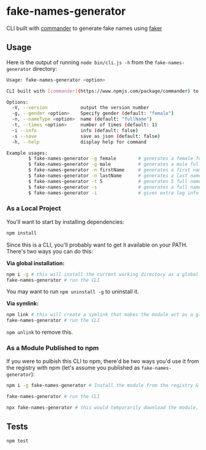 # fake-names-generator

CLI built with [commander](https://www.npmjs.com/package/commander) to generate fake names using [faker](https://www.npmjs.com/package/faker)

## Usage

Here is the output of running `node bin/cli.js -h` from the `fake-names-generator` directory:

```bash
Usage: fake-names-generator <option>

CLI built with [commander](https://www.npmjs.com/package/commander) to generate fake names using [faker](https://www.npmjs.com/package/faker)

Options:
  -V, --version            output the version number
  -g, --gender <option>    Specify gender (default: "female")
  -n, --nameType <option>  name (default: "fullName")
  -t, --times <option>     number of times (default: 1)
  -i --info                info (default: false)
  -s --save                save as json (default: false)
  -h, --help               display help for command

Example usages:
        $ fake-names-generator -g female        # generates a female full name
        $ fake-names-generator -g male          # generates a male full name
        $ fake-names-generator -n firstName     # generates a first name with random gender
        $ fake-names-generator -n lastName      # generates a last name with random gender
        $ fake-names-generator -t 5             # generates 5 full names with random gender
        $ fake-names-generator -s               # generates a full name also saves the result as json file
        $ fake-names-generator -i               # gives extra log info during name generation

```

### As a Local Project

You'll want to start by installing dependencies:

```bash
npm install
```

Since this is a CLI, you'll probably want to get it available on your PATH. There's two ways you can do this:

**Via global installation:**

```bash
npm i -g # this will install the current working directory as a global module.
fake-names-generator # run the CLI
```

You may want to run `npm uninstall -g` to uninstall it.

**Via symlink:**

```bash
npm link # this will create a symlink that makes the module act as a global module.
fake-names-generator # run the CLI
```

`npm unlink` to remove this.

### As a Module Published to npm

If you were to pulbish this CLI to npm, there'd be two ways you'd use it from the registry with npm (let's assume you published as `fake-names-generator`):

```bash
npm i -g fake-names-generator # Install the module from the registry & make it globally available

fake-names-generator # run the CLI
```

```bash
npx fake-names-generator # this would temporarily download the module, run the first entry in `bin` of package.json and pass along any additional arguments like `--gender`
```

## Tests

```bash
npm test
```
